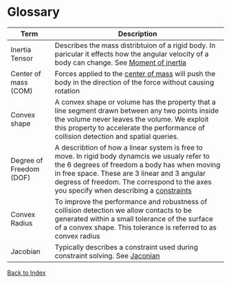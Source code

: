 Glossary
=========

| Term | Description |
|--|---|
|Inertia Tensor| Describes the mass distribtuion of a rigid body. In paricular it effects how the angular velocity of a body can change. See [Moment of inertia](https://en.wikipedia.org/wiki/Moment_of_inertia) |
|Center of mass (COM) | Forces applied to the [center of mass](https://en.wikipedia.org/wiki/Center_of_mass) will push the body in the direction of the force without causing rotation
|Convex shape| A convex shape or volume has the property that a line segment drawn between any two points inside the volume never leaves the volume. We exploit this property to accelerate the performance of collision detection and spatial queries.
| Degree of Freedom (DOF) | A describtion of how a linear system is free to move. In rigid body dynamcis we usualy refer to the 6 degrees of freedom a body has when moving in free space. These are 3 linear and 3 angular degress of freedom. The correspond to the axes you specify when describing a [constraints](joints_and_constraints.md/#Constraint) |
| Convex Radius | To improve the performance and robustness of collision detection we allow contacts to be generated within a small tolerance of the surface of a convex shape. This tolerance is referred to as convex radius |
|Jacobian|Typically describes a constraint used during constraint solving. See [Jaconian]( https://en.wikipedia.org/wiki/Jacobian_matrix_and_determinant)|


[Back to Index](index.md)
